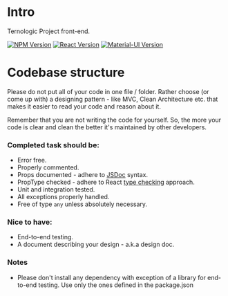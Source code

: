 # Intro
Ternologic Project front-end.

[![NPM Version][npm-image]][npm-url]
[![React Version][react-image]][react-url]
[![Material-UI Version][material-ui-image]][material-ui-url]

# Codebase structure
Please do not put all of your code in one file / folder. Rather choose (or come up with) a designing pattern - like MVC, Clean Architecture etc. that makes
it easier to read your code and reason about it. 

Remember that you are not writing the code for yourself. So, the more your code is clear and clean the better it's maintained by other developers.


### Completed task should be:
- Error free.
- Properly commented.
- Props documented - adhere to [JSDoc][jsdoc] syntax.
- PropType checked - adhere to React [type checking][react-typechecking] approach.
- Unit and integration tested.
- All exceptions properly handled.
- Free of type `any` unless absolutely necessary. 

### Nice to have:
- End-to-end testing.
- A document describing your design - a.k.a design doc.

### Notes
- Please don't install any dependency with exception of a library for end-to-end testing. Use only the ones defined in the package.json

[react-url]: https://reactjs.org/
[react-image]: https://badgen.net/badge/react/17.0.2/blue
[npm-url]: https://www.npmjs.com/
[npm-image]: https://badgen.net/badge/npm/6.14/red?icon=npm
[material-ui-url]: https://material-ui.com/
[material-ui-image]: https://badgen.net/badge/material-ui/4.11/cyan
[jsdoc]: https://jsdoc.app/
[react-typechecking]: https://reactjs.org/docs/typechecking-with-proptypes.html


